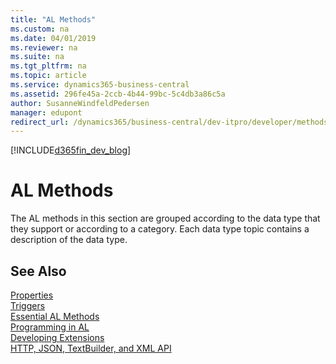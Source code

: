 ```yaml
---
title: "AL Methods"
ms.custom: na
ms.date: 04/01/2019
ms.reviewer: na
ms.suite: na
ms.tgt_pltfrm: na
ms.topic: article
ms.service: dynamics365-business-central
ms.assetid: 296fe45a-2ccb-4b44-99bc-5c4db3a86c5a
author: SusanneWindfeldPedersen
manager: edupont
redirect_url: /dynamics365/business-central/dev-itpro/developer/methods-auto/library
---
```


[!INCLUDE[d365fin_dev_blog](../includes/d365fin_dev_blog.md)] 

# AL Methods    
The AL methods in this section are grouped according to the data type that they support or according to a category. Each data type topic contains a description of the data type.  

## See Also  
[Properties](../properties/devenv-properties.md)   
[Triggers](../triggers/devenv-triggers.md)   
[Essential AL Methods](../devenv-Essential-AL-Methods.md)   
[Programming in AL](../devenv-Programming-in-AL.md)  
[Developing Extensions](../devenv-dev-overview.md)  
[HTTP, JSON, TextBuilder, and XML API](../devenv-restapi-overview.md)  
